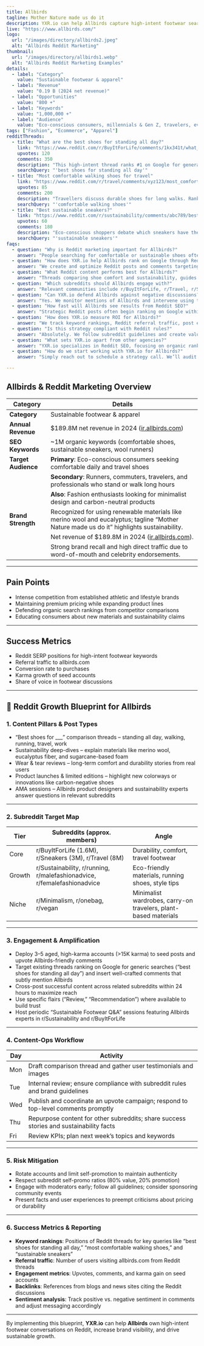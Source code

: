 ```yaml
---
title: Allbirds
tagline: Mother Nature made us do it
description: YXR.io can help Allbirds capture high-intent footwear searches on Reddit by creating strategic posts and comments that rank in Google. We target generic queries like "best shoes for standing all day" or "comfortable walking shoes," ensuring Allbirds’ sustainable offerings appear in conversations. Our high-karma accounts seed threads and defend the brand from competitors, driving qualified traffic and brand authority.
live: "https://www.allbirds.com/"
logo:
  url: "/images/directory/allbirds2.jpeg"
  alt: "Allbirds Reddit Marketing"
thumbnail:
  url: "/images/directory/allbirds1.webp"
  alt: "Allbirds Reddit Marketing Examples"
details:
  - label: "Category"
    value: "Sustainable footwear & apparel"
  - label: "Revenue"
    value: "0.19 B (2024 net revenue)"
  - label: "Opportunities"
    value: "800 +"
  - label: "Keywords"
    value: "1,000,000 +"
  - label: "Audience"
    value: "Eco-conscious consumers, millennials & Gen Z, travelers, everyday commuters"
tags: ["Fashion", "Ecommerce", "Apparel"]
redditThreads:
  - title: "What are the best shoes for standing all day?"
    link: "https://www.reddit.com/r/BuyItForLife/comments/1kx341t/what_are_the_best_shoes_for_standing_all_day/"
    upvotes: 120
    comments: 350
    description: "This high-intent thread ranks #1 on Google for general searches like 'best shoes for standing all day.' With around 20 upvotes, a comment can reach the top spot."
    searchQuery: "'best shoes for standing all day'"
  - title: "Most comfortable walking shoes for travel"
    link: "https://www.reddit.com/r/travel/comments/xyz123/most_comfortable_walking_shoes_for_travel/"
    upvotes: 85
    comments: 200
    description: "Travellers discuss durable shoes for long walks. Ranking at the top requires about 15 upvotes, offering an easy entry point for Allbirds recommendations."
    searchQuery: "'comfortable walking shoes'"
  - title: "Best sustainable sneakers?"
    link: "https://www.reddit.com/r/sustainability/comments/abc789/best_sustainable_sneakers/"
    upvotes: 60
    comments: 180
    description: "Eco-conscious shoppers debate which sneakers have the lowest carbon footprint. This thread is visible on Google results for 'sustainable sneakers,' and 15 upvotes secure top comment."
    searchQuery: "'sustainable sneakers'"
faqs:
  - question: "Why is Reddit marketing important for Allbirds?"
    answer: "People searching for comfortable or sustainable shoes often encounter Reddit threads on the first page of Google. YXR.io helps Allbirds own these conversations, positioning the brand’s natural materials and comfort benefits in high-intent discussions."
  - question: "How does YXR.io help Allbirds rank on Google through Reddit?"
    answer: "We create and optimize Reddit posts and comments targeting keywords like 'best shoes for standing all day,' 'comfortable walking shoes,' and 'sustainable sneakers.' By leveraging aged accounts and orchestrated upvotes, our content rises in Reddit and Google rankings."
  - question: "What Reddit content performs best for Allbirds?"
    answer: "Threads comparing shoe comfort and sustainability, guides to choosing shoes for specific activities, user stories about long-term wear, and posts highlighting Allbirds’ renewable materials perform well."
  - question: "Which subreddits should Allbirds engage with?"
    answer: "Relevant communities include r/BuyItForLife, r/Travel, r/Sustainability, r/running, r/femalefashionadvice, and r/Sneakers. These spaces host discussions about durability, comfort, eco-friendly products, and lifestyle shoes."
  - question: "Can YXR.io defend Allbirds against negative discussions?"
    answer: "Yes. We monitor mentions of Allbirds and intervene using trusted accounts to correct misinformation, share facts about materials and emissions, and highlight positive customer experiences."
  - question: "How fast will Allbirds see results from Reddit SEO?"
    answer: "Strategic Reddit posts often begin ranking on Google within 1–2 weeks. Traffic and engagement build over the following month, with long-term threads continuing to drive interest."
  - question: "How does YXR.io measure ROI for Allbirds?"
    answer: "We track keyword rankings, Reddit referral traffic, post engagement (upvotes, comments), and brand sentiment. These metrics are compiled into a dashboard that shows the impact on traffic and conversions."
  - question: "Is this strategy compliant with Reddit rules?"
    answer: "Absolutely. We follow subreddit guidelines and create value-first content. Our approach builds relationships with moderators and the community to ensure sustained visibility."
  - question: "What sets YXR.io apart from other agencies?"
    answer: "YXR.io specializes in Reddit SEO, focusing on organic ranking of Reddit content for decision-stage keywords. This expertise enables Allbirds to reach buyers who research shoe options via online communities."
  - question: "How do we start working with YXR.io for Allbirds?"
    answer: "Simply reach out to schedule a strategy call. We’ll audit Allbirds’ current presence, identify ranking opportunities, and develop a tailored Reddit marketing plan."

---
```


## Allbirds & Reddit Marketing Overview

| Category        | Details |
|----------------|---------|
| **Category**        | Sustainable footwear & apparel |
| **Annual Revenue**  | $189.8M net revenue in 2024 ([ir.allbirds.com](https://ir.allbirds.com)) |
| **SEO Keywords**    | ~1M organic keywords (comfortable shoes, sustainable sneakers, wool runners) |
| **Target Audience** | **Primary**: Eco-conscious consumers seeking comfortable daily and travel shoes  
|                    | **Secondary**: Runners, commuters, travelers, and professionals who stand or walk long hours  
|                    | **Also**: Fashion enthusiasts looking for minimalist design and carbon-neutral products |
| **Brand Strength**  | Recognized for using renewable materials like merino wool and eucalyptus; tagline “Mother Nature made us do it” highlights sustainability.  
|                    | Net revenue of $189.8M in 2024 ([ir.allbirds.com](https://ir.allbirds.com)).  
|                    | Strong brand recall and high direct traffic due to word-of-mouth and celebrity endorsements. |

---

## Pain Points

- Intense competition from established athletic and lifestyle brands  
- Maintaining premium pricing while expanding product lines  
- Defending organic search rankings from competitor comparisons  
- Educating consumers about new materials and sustainability claims  

---

## Success Metrics

- Reddit SERP positions for high-intent footwear keywords  
- Referral traffic to allbirds.com  
- Conversion rate to purchases  
- Karma growth of seed accounts  
- Share of voice in footwear discussions  

---

## 🚀 Reddit Growth Blueprint for Allbirds

### 1. Content Pillars & Post Types

- “Best shoes for ___” comparison threads – standing all day, walking, running, travel, work  
- Sustainability deep-dives – explain materials like merino wool, eucalyptus fiber, and sugarcane-based foam  
- Wear & tear reviews – long-term comfort and durability stories from real users  
- Product launches & limited editions – highlight new colorways or innovations like carbon-negative shoes  
- AMA sessions – Allbirds product designers and sustainability experts answer questions in relevant subreddits  

---

### 2. Subreddit Target Map

| Tier   | Subreddits (approx. members)                                              | Angle                                      |
|--------|---------------------------------------------------------------------------|--------------------------------------------|
| Core   | r/BuyItForLife (1.6M), r/Sneakers (3M), r/Travel (8M)                      | Durability, comfort, travel footwear       |
| Growth | r/Sustainability, r/running, r/malefashionadvice, r/femalefashionadvice   | Eco-friendly materials, running shoes, style tips |
| Niche  | r/Minimalism, r/onebag, r/vegan                                            | Minimalist wardrobes, carry-on travelers, plant-based materials |

---

### 3. Engagement & Amplification

- Deploy 3–5 aged, high-karma accounts (>15K karma) to seed posts and upvote Allbirds-friendly comments  
- Target existing threads ranking on Google for generic searches (“best shoes for standing all day”) and insert well-crafted comments that subtly mention Allbirds  
- Cross-post successful content across related subreddits within 24 hours to maximize reach  
- Use specific flairs (“Review,” “Recommendation”) where available to build trust  
- Host periodic “Sustainable Footwear Q&A” sessions featuring Allbirds experts in r/Sustainability and r/BuyItForLife  

---

### 4. Content-Ops Workflow

| Day  | Activity                                                                 |
|------|--------------------------------------------------------------------------|
| Mon  | Draft comparison thread and gather user testimonials and images         |
| Tue  | Internal review; ensure compliance with subreddit rules and brand guidelines |
| Wed  | Publish and coordinate an upvote campaign; respond to top-level comments promptly |
| Thu  | Repurpose content for other subreddits; share success stories and sustainability facts |
| Fri  | Review KPIs; plan next week’s topics and keywords                        |

---

### 5. Risk Mitigation

- Rotate accounts and limit self-promotion to maintain authenticity  
- Respect subreddit self-promo ratios (80% value, 20% promotion)  
- Engage with moderators early; follow all guidelines; consider sponsoring community events  
- Present facts and user experiences to preempt criticisms about pricing or durability  

---

### 6. Success Metrics & Reporting

- **Keyword rankings**: Positions of Reddit threads for key queries like “best shoes for standing all day,” “most comfortable walking shoes,” and “sustainable sneakers”  
- **Referral traffic**: Number of users visiting allbirds.com from Reddit threads  
- **Engagement metrics**: Upvotes, comments, and karma gain on seed accounts  
- **Backlinks**: References from blogs and news sites citing the Reddit discussions  
- **Sentiment analysis**: Track positive vs. negative sentiment in comments and adjust messaging accordingly  

---

By implementing this blueprint, **YXR.io** can help **Allbirds** own high-intent footwear conversations on Reddit, increase brand visibility, and drive sustainable growth.

